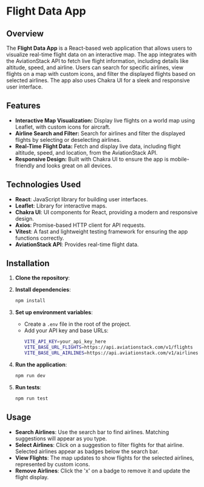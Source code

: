 # Flight Data App

## Overview

The **Flight Data App** is a React-based web application that allows users to visualize real-time flight data on an interactive map. The app integrates with the AviationStack API to fetch live flight information, including details like altitude, speed, and airline. Users can search for specific airlines, view flights on a map with custom icons, and filter the displayed flights based on selected airlines. The app also uses Chakra UI for a sleek and responsive user interface.

## Features

- **Interactive Map Visualization:** Display live flights on a world map using Leaflet, with custom icons for aircraft.
- **Airline Search and Filter:** Search for airlines and filter the displayed flights by selecting or deselecting airlines.
- **Real-Time Flight Data:** Fetch and display live data, including flight altitude, speed, and location, from the AviationStack API.
- **Responsive Design:** Built with Chakra UI to ensure the app is mobile-friendly and looks great on all devices.

## Technologies Used

- **React**: JavaScript library for building user interfaces.
- **Leaflet**: Library for interactive maps.
- **Chakra UI**: UI components for React, providing a modern and responsive design.
- **Axios**: Promise-based HTTP client for API requests.
- **Vitest**: A fast and lightweight testing framework for ensuring the app functions correctly.
- **AviationStack API**: Provides real-time flight data.

## Installation

1. **Clone the repository**:

2. **Install dependencies**:
   ```bash
   npm install
   ```

3. **Set up environment variables**:
   - Create a `.env` file in the root of the project.
   - Add your API key and base URLs:
     ```bash
     VITE_API_KEY=your_api_key_here
     VITE_BASE_URL_FLIGHTS=https://api.aviationstack.com/v1/flights
     VITE_BASE_URL_AIRLINES=https://api.aviationstack.com/v1/airlines
     ```

4. **Run the application**:
   ```bash
   npm run dev
   ```

5. **Run tests**:
   ```bash
   npm run test
   ```

## Usage

- **Search Airlines**: Use the search bar to find airlines. Matching suggestions will appear as you type.
- **Select Airlines**: Click on a suggestion to filter flights for that airline. Selected airlines appear as badges below the search bar.
- **View Flights**: The map updates to show flights for the selected airlines, represented by custom icons.
- **Remove Airlines**: Click the 'x' on a badge to remove it and update the flight display.